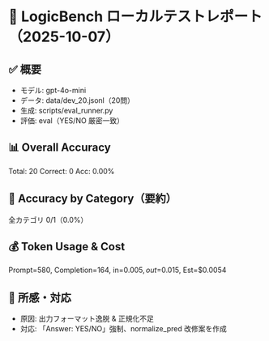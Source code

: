 # 🧪 LogicBench ローカルテストレポート（2025-10-07）

## ✅ 概要
- モデル: gpt-4o-mini
- データ: data/dev_20.jsonl（20問）
- 生成: scripts/eval_runner.py
- 評価: eval（YES/NO 厳密一致）

## 📊 Overall Accuracy
Total: 20  Correct: 0  Acc: 0.00%

## 📂 Accuracy by Category（要約）
全カテゴリ 0/1（0.0%）

## 💰 Token Usage & Cost
Prompt=580, Completion=164, in=$0.005, out=$0.015, Est=$0.0054

## 🧭 所感・対応
- 原因: 出力フォーマット逸脱 & 正規化不足
- 対応: 「Answer: YES/NO」強制、normalize_pred 改修案を作成
